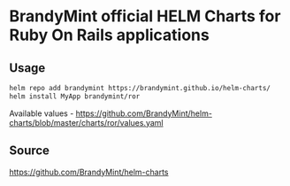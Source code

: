 # BrandyMint official HELM Charts for Ruby On Rails applications

## Usage

```sh
helm repo add brandymint https://brandymint.github.io/helm-charts/
helm install MyApp brandymint/ror
```

Available values - https://github.com/BrandyMint/helm-charts/blob/master/charts/ror/values.yaml

## Source

https://github.com/BrandyMint/helm-charts
